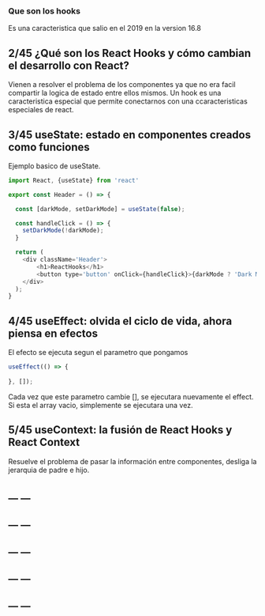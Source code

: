 ### Que son los hooks
Es una caracteristica que salio en el 2019 en la version 16.8

## __2/45 ¿Qué son los React Hooks y cómo cambian el desarrollo con React?__
Vienen a resolver el problema de los componentes ya que no era facil compartir la logica de estado entre ellos mismos.
Un hook es una caracteristica especial que permite conectarnos con una ccaracteristicas especiales de react.

## __3/45 useState: estado en componentes creados como funciones__

Ejemplo basico de useState.

```js
import React, {useState} from 'react'

export const Header = () => {

  const [darkMode, setDarkMode] = useState(false);

  const handleClick = () => {
    setDarkMode(!darkMode);
  }

  return (
    <div className='Header'>
        <h1>ReactHooks</h1>
        <button type='button' onClick={handleClick}>{darkMode ? 'Dark Mode' : 'Ligth Mode'}</button>
    </div>
  );
}
```

## __4/45 useEffect: olvida el ciclo de vida, ahora piensa en efectos__
El efecto se ejecuta segun el parametro que pongamos
```js
useEffect(() => {    
    
}, []);
```
Cada vez que este parametro cambie [], se ejecutara nuevamente el effect.
Si esta el array vacio, simplemente se ejecutara una vez.
## __5/45 useContext: la fusión de React Hooks y React Context__
Resuelve el problema de pasar la información entre componentes, desliga la jerarquia de padre e hijo.

## __ __
## __ __
## __ __
## __ __
## __ __